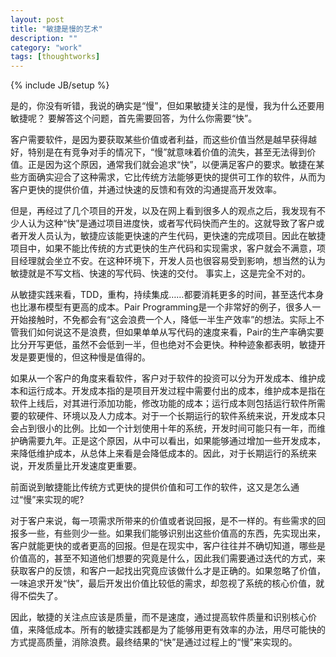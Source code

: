 ```yaml
---
layout: post
title: "敏捷是慢的艺术"
description: ""
category: "work"
tags: [thoughtworks]
---
```

{% include JB/setup %}

是的，你没有听错，我说的确实是“慢”，但如果敏捷关注的是慢，我为什么还要用敏捷呢？  要解答这个问题，首先需要回答，为什么你需要“快”。

客户需要软件，是因为要获取某些价值或者利益，而这些价值当然是越早获得越好，特别是在有竞争对手的情况下，“慢”就意味着价值的流失，甚至无法得到价值。正是因为这个原因，通常我们就会追求“快”，以便满足客户的要求。敏捷在某些方面确实迎合了这种需求，它比传统方法能够更快的提供可工作的软件，从而为客户更快的提供价值，并通过快速的反馈和有效的沟通提高开发效率。

但是，再经过了几个项目的开发，以及在网上看到很多人的观点之后，我发现有不少人认为这种“快”是通过项目进度快，或者写代码快而产生的。这就导致了客户或者开发人员认为，敏捷应该能更快速的产生代码，更快速的完成项目。因此在敏捷项目中，如果不能比传统的方式更快的生产代码和实现需求，客户就会不满意，项目经理就会坐立不安。在这种环境下，开发人员也很容易受到影响，想当然的认为敏捷就是不写文档、快速的写代码、快速的交付。 事实上，这是完全不对的。

从敏捷实践来看，TDD，重构，持续集成……都要消耗更多的时间，甚至迭代本身也比瀑布模型有更高的成本。Pair Programming是一个非常好的例子，很多人一开始接触时，不免都会有“这会浪费一个人，降低一半生产效率”的想法。实际上不管我们如何说这不是浪费，但如果单单从写代码的速度来看，Pair的生产率确实要比分开写更低，虽然不会低到一半，但也绝对不会更快。种种迹象都表明，敏捷开发是要更慢的，但这种慢是值得的。

如果从一个客户的角度来看软件，客户对于软件的投资可以分为开发成本、维护成本和运行成本。开发成本指的是项目开发过程中需要付出的成本，维护成本是指在软件上线后，对其进行添加功能，修改功能的成本；运行成本则包括运行软件所需要的软硬件、环境以及人力成本。对于一个长期运行的软件系统来说，开发成本只会占到很小的比例。比如一个计划使用十年的系统，开发时间可能只有一年，而维护确需要九年。正是这个原因，从中可以看出，如果能够通过增加一些开发成本，来降低维护成本，从总体上来看是会降低成本的。因此，对于长期运行的系统来说，开发质量比开发速度更重要。

前面说到敏捷能比传统方式更快的提供价值和可工作的软件，这又是怎么通过“慢”来实现的呢?

对于客户来说，每一项需求所带来的价值或者说回报，是不一样的。有些需求的回报多一些，有些则少一些。如果我们能够识别出这些价值高的东西，先实现出来，客户就能更快的或者更高的回报。但是在现实中，客户往往并不确切知道，哪些是价值高的，甚至不知道他们想要的究竟是什么，因此我们需要通过迭代的方式，来获取客户的反馈，和客户一起找出究竟应该做什么才是正确的。如果忽略了价值，一味追求开发“快”，最后开发出价值比较低的需求，却忽视了系统的核心价值，就得不偿失了。 

因此，敏捷的关注点应该是质量，而不是速度，通过提高软件质量和识别核心价值，来降低成本。所有的敏捷实践都是为了能够用更有效率的办法，用尽可能快的方式提高质量，消除浪费。最终结果的“快”是通过过程上的“慢”来实现的。
